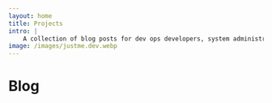 ```yaml
---
layout: home
title: Projects
intro: |
    A collection of blog posts for dev ops developers, system administrators and software developers. 
image: /images/justme.dev.webp
---
```


<!--suppress CheckEmptyScriptTag, HtmlUnknownAttribute -->
<script setup>// noinspection JSUnresolvedReference
import {data as pages} from './data/blog.data.js';
import ArticleList from '/components/ArticleList.vue';
</script>

# Blog
<ArticleList v-for="page of pages" :page="page"/>
